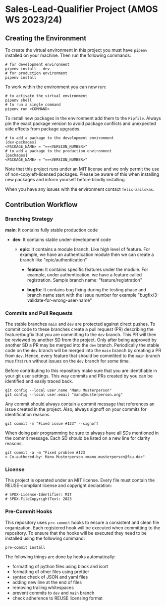 <!--
SPDX-License-Identifier: MIT
SPDX-FileCopyrightText: 2023
-->

# Sales-Lead-Qualifier Project (AMOS WS 2023/24)

## Creating the Environment

To create the virtual environment in this project you must have `pipenv` installed on your machine. Then run the following commands:

```[bash]
# for development environment
pipenv install --dev
# for production environment
pipenv install
```

To work within the environment you can now run:

```[bash]
# to activate the virtual environment
pipenv shell
# to run a single command
pipenv run <COMMAND>
```

To install new packages in the environment add them to the `Pipfile`. Always pin the exact package version to avoid package conflicts and unexpected side effects from package upgrades.

```[bash]
# to add a package to the development environment
[dev-packages]
<PACKAGE_NAME> = "==<VERSION_NUMBER>"
# to add a package to the production environment
[packages]
<PACKAGE_NAME> = "==<VERSION_NUMBER>"
```

Note that this project runs under an MIT license and we only permit the use of non-copyleft-licensed packages. Please be aware of this when installing new packages and inform yourself before blindly installing.

When you have any issues with the environment contact `felix-zailskas`.

## Contribution Workflow

### Branching Strategy

**main**: It contains fully stable production code

- **dev**: It contains stable under-development code

  - **epic**: It contains a module branch. Like high level of feature. For example, we have an authentication module then we can create a branch like "epic/authentication"

    - **feature**: It contains specific features under the module. For example, under authentication, we have a feature called registration. Sample branch name: "feature/registration"

    - **bugfix**: It contains bug fixing during the testing phase and branch name start with the issue number for example "bugfix/3-validate-for-wrong-user-name"

### Commits and Pull Requests

The stable branches `main` and `dev` are protected against direct pushes. To commit code to these branches create a pull request (PR) describing the feature/bugfix that you are committing to the `dev` branch. This PR will then be reviewed by another SD from the project. Only after being approved by another SD a PR may be merged into the `dev` branch. Periodically the stable code on the `dev` branch will be merged into the `main` branch by creating a PR from `dev`. Hence, every feature that should be committed to the `main` branch mus first run without issues on the `dev` branch for some time.

Before contributing to this repository make sure that you are identifiable in your git user settings. This way commits and PRs created by you can be identified and easily traced back.

```[bash]
git config --local user.name "Manu Musterperson"
git config --local user.email "manu@musterperson.org"
```

Any commit should always contain a commit message that references an issue created in the project. Also, always signoff on your commits for identification reasons.

```[bash]
git commit -m "Fixed issue #123" --signoff
```

When doing pair programming be sure to always have all SDs mentioned in the commit message. Each SD should be listed on a new line for clarity reasons.

```[bash]
git commit -a -m "Fixed problem #123
> Co-authored-by: Manu Musterperson <manu.musterperson@fau.de>"
```

### License

This project is operated under an MIT license. Every file must contain the REUSE-compliant license and copyright declaration:

```[bash]
# SPDX-License-Identifier: MIT
# SPDX-FileCopyrightText: 2023
```

### Pre-Commit Hooks

This repository uses `pre-commit` hooks to ensure a consistent and clean file organization. Each registered hook will be executed when committing to the repository. To ensure that the hooks will be executed they need to be installed using the following command:

```[bash]
pre-commit install
```

The following things are done by hooks automatically:

- formatting of python files using black and isort
- formatting of other files using prettier
- syntax check of JSON and yaml files
- adding new line at the end of files
- removing trailing whitespaces
- prevent commits to `dev` and `main` branch
- check adherence to REUSE licensing format
